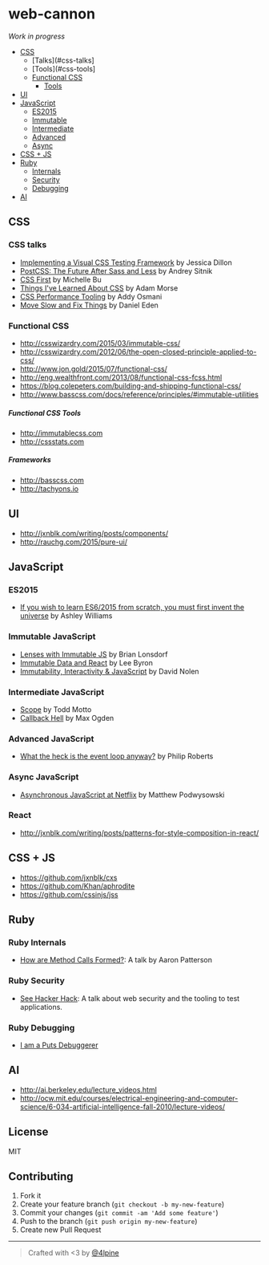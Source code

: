 # web-cannon

_Work in progress_

- [CSS](#css)
  - [Talks](#css-talks]
  - [Tools](#css-tools]
  - [Functional CSS](#functional-css)
    - [Tools](#functional-css-tools)
- [UI](#ui)
- [JavaScript](#javascript)
  - [ES2015](#es2015)
  - [Immutable](#immutable-javascript)
  - [Intermediate](#intermediate-javascript)
  - [Advanced](#advanced-javascript)
  - [Async](#async-javascript)
- [CSS + JS](#css-js)
- [Ruby](#ruby)
  - [Internals](#ruby-internals)
  - [Security](#ruby-security)
  - [Debugging](#ruby-debugging)
- [AI](#ai)

## CSS

### CSS talks

- [Implementing a Visual CSS Testing Framework](https://www.youtube.com/watch?v=ItyUjVWl4q8) by Jessica Dillon
- [PostCSS: The Future After Sass and Less](https://www.youtube.com/watch?v=6jz6p7wqOpI) by Andrey Sitnik
- [CSS First](https://www.youtube.com/watch?v=ALEGHlwMXxs) by Michelle Bu
- [Things I've Learned About CSS](https://www.youtube.com/watch?v=14N_V56tqd4) by Adam Morse
- [CSS Performance Tooling](https://www.youtube.com/watch?v=FEs2jgZBaQA) by Addy Osmani
- [Move Slow and Fix Things](http://www.thedotpost.com/2015/12/daniel-eden-move-slow-and-fix-things) by Daniel Eden

### Functional CSS

- <http://csswizardry.com/2015/03/immutable-css/>
- <http://csswizardry.com/2012/06/the-open-closed-principle-applied-to-css/>
- <http://www.jon.gold/2015/07/functional-css/>
- <http://eng.wealthfront.com/2013/08/functional-css-fcss.html>
- <https://blog.colepeters.com/building-and-shipping-functional-css/>
- <http://www.basscss.com/docs/reference/principles/#immutable-utilities>

##### Functional CSS Tools

- <http://immutablecss.com>
- <http://cssstats.com>

##### Frameworks

- <http://basscss.com>
- <http://tachyons.io>

## UI

- <http://jxnblk.com/writing/posts/components/>
- <http://rauchg.com/2015/pure-ui/>

## JavaScript

### ES2015

- [If you wish to learn ES6/2015 from scratch, you must first invent the universe](https://www.youtube.com/watch?v=HxHBAU0cTHU) by Ashley Williams

### Immutable JavaScript

- [Lenses with Immutable JS](https://medium.com/@drboolean/lenses-with-immutable-js-9bda85674780#.8t4xb62w5) by Brian Lonsdorf
- [Immutable Data and React](https://www.youtube.com/watch?v=I7IdS-PbEgI) by Lee Byron
- [Immutability, Interactivity & JavaScript](https://www.youtube.com/watch?v=mS264h8KGwk) by David Nolen

### Intermediate JavaScript

- [Scope](https://toddmotto.com/everything-you-wanted-to-know-about-javascript-scope/) by Todd Motto
- [Callback Hell](http://callbackhell.com/) by Max Ogden

### Advanced JavaScript

- [What the heck is the event loop anyway?](https://www.youtube.com/watch?v=8aGhZQkoFbQ) by Philip Roberts

### Async JavaScript

- [Asynchronous JavaScript at Netflix](https://www.youtube.com/watch?v=a8W5VVGO-jA) by Matthew Podwysowski

### React

- <http://jxnblk.com/writing/posts/patterns-for-style-composition-in-react/>

## CSS + JS

- <https://github.com/jxnblk/cxs>
- <https://github.com/Khan/aphrodite>
- <https://github.com/cssinjs/jss>

## Ruby

### Ruby Internals

- [How are Method Calls Formed?](https://www.youtube.com/watch?v=b77V0rkr5rk): A talk by Aaron Patterson

### Ruby Security

- [See Hacker Hack](http://confreaks.tv/videos/keeprubyweird2015-see-hacker-hack): A talk about web security and the tooling to test applications. 

### Ruby Debugging

- [I am a Puts Debuggerer](https://tenderlovemaking.com/2016/02/05/i-am-a-puts-debuggerer.html)

## AI

- <http://ai.berkeley.edu/lecture_videos.html>
- <http://ocw.mit.edu/courses/electrical-engineering-and-computer-science/6-034-artificial-intelligence-fall-2010/lecture-videos/>

## License

MIT

## Contributing

1. Fork it
2. Create your feature branch (`git checkout -b my-new-feature`)
3. Commit your changes (`git commit -am 'Add some feature'`)
4. Push to the branch (`git push origin my-new-feature`)
5. Create new Pull Request

***

> Crafted with <3 by [@4lpine](https://twitter.com/4lpine)
